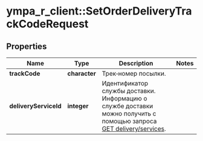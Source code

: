 # ympa_r_client::SetOrderDeliveryTrackCodeRequest


## Properties
Name | Type | Description | Notes
------------ | ------------- | ------------- | -------------
**trackCode** | **character** | Трек‑номер посылки. | 
**deliveryServiceId** | **integer** | Идентификатор службы доставки. Информацию о службе доставки можно получить с помощью запроса [GET delivery/services](../../reference/orders/getDeliveryServices.md). | 


